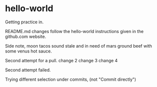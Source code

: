 # hello-world
Getting practice in.

README.md changes follow the hello-world instructions given in the github.com website.

Side note, moon tacos sound stale and in need of mars ground beef with some venus hot sauce.

Second attempt for a pull.
change 2
change 3
change 4

Second attempt failed.

Trying different selection under commits, (not "Commit directly")
